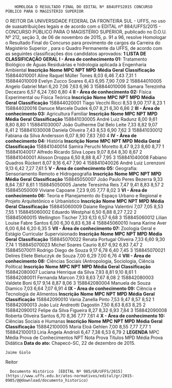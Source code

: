         HOMOLOGA O RESULTADO FINAL DO EDITAL Nº 884UFFS2015 CONCURSO PÚBLICO PARA O MAGISTÉRIO SUPERIOR  

 O REITOR DA UNIVERSIDADE FEDERAL DA FRONTEIRA SUL - UFFS, no uso de suasatribuições legais e de acordo com o EDITAL nº 884/UFFS/2015 - CONCURSO PÚBLICO PARA O MAGISTÉRIO SUPERIOR, publicado no D.O.U. Nº 212, seção 3, de 06 de novembro de 2015, p. 91 a 96, resolve Homologar o Resultado Final do Concurso para provimento de cargos da Carreira do Magistério Superior *,* para o Quadro Permanente da UFFS, de acordo com as seguintes classificações dos candidatos aprovados:  **1 LISTA DE CLASSIFICAÇÃO GERAL**  **I - Área de conhecimento 01:** Tratamento Biológico de Águas Residuárias e hidrologia aplicada à Engenharia Ambiental     **Inscrição**    **Nome**    **MPC**    **NPT**    **MPD**    **Média Geral**    **Classificação**      158844010001   Aline Raquel Müller Tones   8,03   6,46   7,43   7,31   1     158844010009   Evelyn Zucco Soares   6,43   6,95   7,90   7,09   2     158844010005   Angelo Gabriel Mari   6,20   7,06   7,63   6,96   3     158844010006   Samara Terezinha Decezaro   6,57   6,24   7,60   6,80   4     **II - Área de conhecimento 02:** Física Experimental ou Física Teórica     **Inscrição**    **Nome**    **MPC**    **NPT**    **MPD**    **Média Geral**    **Classificação**      158844020001   Tiago Vecchi Ricci   8,53   9,00   7,17   8,23   1     158844020016   Danuce Marcele Dudek   6,07   8,21   6,30   6,86   2     **III - Área de conhecimento 03:** Agricultura Familiar     **Inscrição**    **Nome**    **MPC**    **NPT**    **MPD**    **Média Geral**    **Classificação**      158841030005   André Luiz Radunz   8,00   9,61   8,80   8,80   1     158841030007   João Guilherme Dal Belo Leite   7,33   8,82   9,07   8,41   2     158841030008   Daniela Oliveira   7,43   8,53   6,90   7,62   3     158841030012   Fabiana da Silva Andersson   6,07   8,90   7,83   7,60   4     **IV - Área de conhecimento 04:** História     **Inscrição**    **Nome**    **MPC**    **NPT**    **MPD**    **Média Geral**    **Classificação**      158841040014   Samira Peruchi Moretto   8,47   9,23   8,60   8,77   1     158841040017   Alfredo Ricardo Silva Lopes   9,07   8,64   8,30   8,67   2     158841040001   Alisson Droppa   6,50   8,88   8,47   7,95   3     158841040008   Fabiano Quadros Rückert   8,07   9,16   6,47   7,90   4     158841040026   André Luiz Lorenzoni   9,13   6,42   7,27   7,61   5     **V - Área de conhecimento 05:** Geografia: Sensoriamento Remoto e Hidrogeografia     **Inscrição**    **Nome**    **MPC**    **NPT**    **MPD**    **Média Geral**    **Classificação**      158845050007   João Paulo Peres Bezerra   9,33   8,84   7,67   8,61   1     158845050005   Janete Teresinha Reis   7,47   9,41   8,83   8,57   2     158845050009   Viviane Capoane   7,23   9,05   7,77   8,02   3     **VI - Área de conhecimento 06:** Teoria e Planejamento do Espaço Urbano e Regional e Projeto Arquitetônico e Urbanístico     **Inscrição**    **Nome**    **MPC**    **NPT**    **MPD**    **Média Geral**    **Classificação**      158845060009   Daiane Regina Valentini   7,07   7,05   8,53   7,55   1     158845060002   Eduardo Westphal   6,50   6,88   8,27   7,22   2     158845060015   Wellington Tischer   7,33   6,13   6,57   6,68   3     158845060012   Lilian Louise Fabre Santos   6,00   6,30   6,83   6,38   4     158845060010   Ivana Karine Aver   6,00   6,84   6,20   6,35   5      **VII - Área de conhecimento 07:** Zoologia Geral e Estágio Curricular Supervisionado     **Inscrição**    **Nome**    **MPC**    **NPT**    **MPD**    **Média Geral**    **Classificação**      158845070022   Renata Portugal Oliveira   7,33   6,60   9,30   7,74   1     158845070023   Michel Soares Caurio   8,67   6,92   6,83   7,47   2     158845070011   Rodrigo Diego de Souza   9,17   6,78   6,40   7,45   3     158845070021   Delires Eliete Bieluczyk de Souza   7,00   6,29   7,00   6,76   4     **VIII - Área de conhecimento 08:** Ciências Sociais (Antropologia, Sociologia, Ciência Política)     **Inscrição**    **Nome**    **MPC**    **NPT**    **MPD**    **Média Geral**    **Classificação**      158842080007   Luciana Henrique da Silva   7,93   8,81   9,10   8,61   1     158842080011   Fernanda Marcon   7,93   8,63   7,67   8,08   2     158842080003   Valdete Boni   6,17   9,14   8,87   8,06   3     158842080004   Manuela de Souza Diamico   7,03   6,64   7,07   6,91   4     **IX - Área de conhecimento 09:** Ciência e Tecnologia de Alimentos     **Inscrição**    **Nome**    **MPC**    **NPT**    **MPD**    **Média Geral**    **Classificação**      158842090010   Vania Zanella Pinto   7,53   9,47   8,57   8,52   1     158842090013   João Luiz Andreotti Dagostin   7,50   8,63   8,63   8,25   2     158842090012   Felipe da Silva Figueira   8,27   8,32   6,93   7,84   3     158842090008   Roberta Oliveira Santos   6,70   8,36   7,77   7,61   4     **X - Área de conhecimento 10:** Ciências Sociais e Humanas     **Inscrição**    **Nome**    **MPC**    **NPT**    **MPD**    **Média Geral**    **Classificação**      158842100005   Maria Eloá Gehlen   7,00   8,55   7,77   7,77   1     158842100013   Liria Ângela Andrioli   6,47   7,38   6,53   6,79   2           **LEGENDA**      MPC   Média Prova de Conhecimentos     NPT   Nota Prova Títulos     MPD   Média Prova Didática            **Data do ato:** Chapecó-SC, 22 de dezembro de 2015.   
 

    Jaime Giolo   
 Reitor 

      Documento Histórico  [EDITAL Nº 985/GR/UFFS/2015](https://www.uffs.edu.br/atos-normativos/edital/gr/2015-0985/@@download/documento_historico)     
      